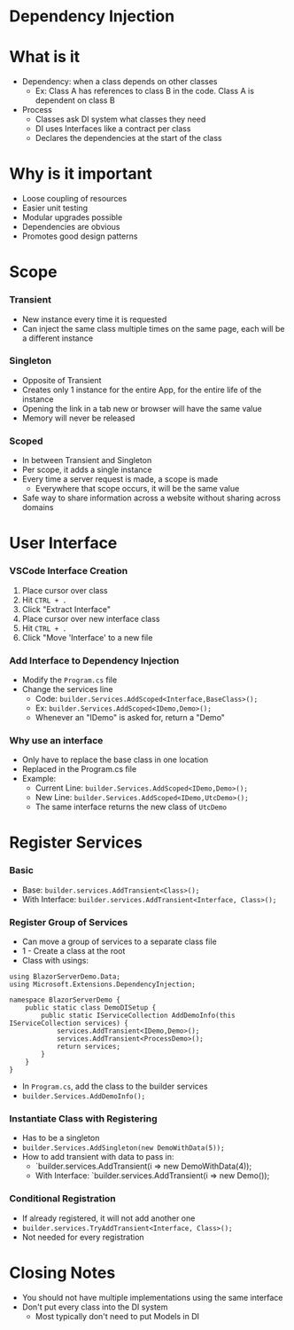 # Dependency Injection

# What is it

- Dependency: when a class depends on other classes
  - Ex: Class A has references to class B in the code. Class A is dependent on class B
- Process
  - Classes ask DI system what classes they need
  - DI uses Interfaces like a contract per class 
  - Declares the dependencies at the start of the class

# Why is it important

- Loose coupling of resources
- Easier unit testing
- Modular upgrades possible
- Dependencies are obvious 
- Promotes good design patterns 

# Scope

### Transient

- New instance every time it is requested 
- Can inject the same class multiple times on the same page, each will be a different instance

### Singleton

- Opposite of Transient
- Creates only 1 instance for the entire App, for the entire life of the instance
- Opening the link in a tab new or browser will have the same value
- Memory will never be released

### Scoped

- In between Transient and Singleton
- Per scope, it adds a single instance
- Every time a server request is made, a scope is made
  - Everywhere that scope occurs, it will be the same value
- Safe way to share information across a website without sharing across domains

# User Interface 

### VSCode Interface Creation

1) Place cursor over class
2) Hit `CTRL + .`
3) Click "Extract Interface"
4) Place cursor over new interface class
5) Hit `CTRL + .`
6) Click "Move 'Interface' to a new file

### Add Interface to Dependency Injection

- Modify the `Program.cs` file
- Change the services line
  - Code: `builder.Services.AddScoped<Interface,BaseClass>();`
  - Ex: `builder.Services.AddScoped<IDemo,Demo>();`
  - Whenever an "IDemo" is asked for, return a "Demo"

### Why use an interface

- Only have to replace the base class in one location
- Replaced in the Program.cs file
- Example:
  - Current Line: `builder.Services.AddScoped<IDemo,Demo>();`
  - New Line: `builder.Services.AddScoped<IDemo,UtcDemo>();`
  - The same interface returns the new class of `UtcDemo`

# Register Services

### Basic

- Base: `builder.services.AddTransient<Class>();`
- With Interface: `builder.services.AddTransient<Interface, Class>();`

### Register Group of Services

- Can move a group of services to a separate class file
- 1 - Create a class at the root
- Class with usings:
```
using BlazorServerDemo.Data;
using Microsoft.Extensions.DependencyInjection;

namespace BlazorServerDemo {
    public static class DemoDISetup {
        public static IServiceCollection AddDemoInfo(this IServiceCollection services) {
            services.AddTransient<IDemo,Demo>();
            services.AddTransient<ProcessDemo>();
            return services;
        }
    }
}
```
- In `Program.cs`, add the class to the builder services
- `builder.Services.AddDemoInfo();`

### Instantiate Class with Registering

- Has to be a singleton
- `builder.Services.AddSingleton(new DemoWithData(5));`
- How to add transient with data to pass in:
  - `builder.services.AddTransient(i => new DemoWithData(4));
  - With Interface: `builder.services.AddTransient<IDemo>(i => new Demo());

### Conditional Registration

- If already registered, it will not add another one
- `builder.services.TryAddTransient<Interface, Class>();`
- Not needed for every registration

# Closing Notes

- You should not have multiple implementations using the same interface 
- Don't put every class into the DI system
  - Most typically don't need to put Models in DI



